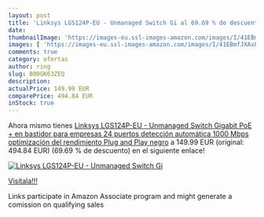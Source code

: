 ```yaml
---
layout: post
title: 'Linksys LGS124P-EU - Unmanaged Switch Gi al 69.69 % de descuento'
date: 
thumbnailImage: 'https://images-eu.ssl-images-amazon.com/images/I/41EBmfJXAxL._SL200_.jpg'
images: [ 'https://images-eu.ssl-images-amazon.com/images/I/41EBmfJXAxL._SL200_.jpg' ]
comments: true
category: ofertas
author: ring
slug: B00GK63ZEQ
description:
actualPrice: 149.99 EUR
comparePrice: 494.84 EUR
inStock: true
---
```


Ahora mismo tienes [Linksys LGS124P-EU - Unmanaged Switch Gigabit PoE + en bastidor para empresas  24 puertos  detección automática  1000 Mbps  optimización del rendimiento  Plug and Play   negro](https://www.amazon.es/dp/B00GK63ZEQ/?tag=tolees-21) a 149.99 EUR (original: 494.84 EUR) (69.69 %  de descuento) en el siguiente enlace!

[![Linksys LGS124P-EU - Unmanaged Switch Gi](https://images-eu.ssl-images-amazon.com/images/I/41EBmfJXAxL._SL200_.jpg)](https://www.amazon.es/dp/B00GK63ZEQ/?tag=tolees-21)

[Visítala!!!](https://www.amazon.es/dp/B00GK63ZEQ/?tag=tolees-21)

Links participate in Amazon Associate program and might generate a comission on qualifying sales
